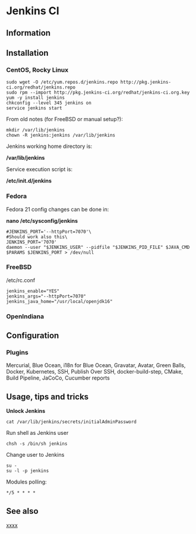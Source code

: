 # Jenkins CI

## Information

## Installation

### CentOS, Rocky Linux

```shell
sudo wget -O /etc/yum.repos.d/jenkins.repo http://pkg.jenkins-ci.org/redhat/jenkins.repo
sudo rpm --import http://pkg.jenkins-ci.org/redhat/jenkins-ci.org.key
yum -y install jenkins
chkconfig --level 345 jenkins on
service jenkins start
```

From old notes (for FreeBSD or manual setup?):

```shell
mkdir /var/lib/jenkins
chown -R jenkins:jenkins /var/lib/jenkins
```

Jenkins working home directory is:

**/var/lib/jenkins**

Service execution script is:

**/etc/init.d/jenkins**

### Fedora

Fedora 21 config changes can be done in:

**nano /etc/sysconfig/jenkins**

```
#JENKINS_PORT='--httpPort=7070'\
#Should work also this\
JENKINS_PORT='7070'
daemon --user "$JENKINS_USER" --pidfile "$JENKINS_PID_FILE" $JAVA_CMD $PARAMS $JENKINS_PORT > /dev/null
```

### FreeBSD

/etc/rc.conf

```
jenkins_enable="YES"
jenkins_args="--httpPort=7070"
jenkins_java_home="/usr/local/openjdk16"
```

### OpenIndiana

## Configuration

### Plugins

Mercurial, Blue Ocean, i18n for Blue Ocean, Gravatar, Avatar, Green Balls, Docker, Kubernetes, SSH, Publish Over SSH,
docker-build-step, CMake,
Build Pipeline, JaCoCo, Cucumber reports

## Usage, tips and tricks

**Unlock Jenkins**

```shell
cat /var/lib/jenkins/secrets/initialAdminPassword
```

Run shell as Jenkins user

```shell
chsh -s /bin/sh jenkins
```

Change user to Jenkins

```shell
su -
su -l -p jenkins
```

Modules polling:

```
*/5 * * * *
```

## See also

[xxxx](http://yyyyy)
